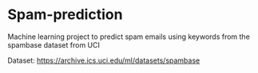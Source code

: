 # Spam-prediction
Machine learning project to predict spam emails using keywords from the spambase dataset from UCI


Dataset: https://archive.ics.uci.edu/ml/datasets/spambase
